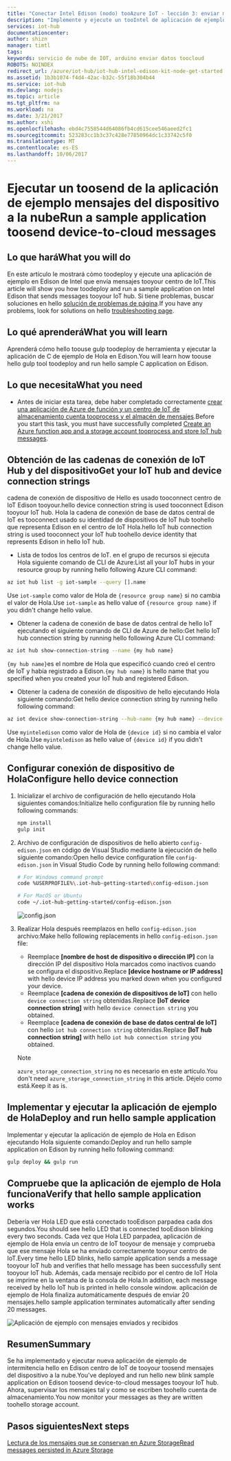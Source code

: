 ```yaml
---
title: "Conectar Intel Edison (nodo) tooAzure IoT - lección 3: enviar mensajes | Documentos de Microsoft"
description: "Implemente y ejecute un tooIntel de aplicación de ejemplo Edison que envía el centro de IoT tooyour de mensajes y parpadea Hola LED."
services: iot-hub
documentationcenter: 
author: shizn
manager: timtl
tags: 
keywords: servicio de nube de IOT, arduino enviar datos toocloud
ROBOTS: NOINDEX
redirect_url: /azure/iot-hub/iot-hub-intel-edison-kit-node-get-started
ms.assetid: 1b3b1074-f4d4-42ac-b32c-55f18b304b44
ms.service: iot-hub
ms.devlang: nodejs
ms.topic: article
ms.tgt_pltfrm: na
ms.workload: na
ms.date: 3/21/2017
ms.author: xshi
ms.openlocfilehash: ebd4c7558544d64086fb4cd615cee546aeed2fc1
ms.sourcegitcommit: 523283cc1b3c37c428e77850964dc1c33742c5f0
ms.translationtype: MT
ms.contentlocale: es-ES
ms.lasthandoff: 10/06/2017
---
```

# <a name="run-a-sample-application-toosend-device-to-cloud-messages"></a><span data-ttu-id="8c95f-104">Ejecutar un toosend de la aplicación de ejemplo mensajes del dispositivo a la nube</span><span class="sxs-lookup"><span data-stu-id="8c95f-104">Run a sample application toosend device-to-cloud messages</span></span>
## <a name="what-you-will-do"></a><span data-ttu-id="8c95f-105">Lo que hará</span><span class="sxs-lookup"><span data-stu-id="8c95f-105">What you will do</span></span>
<span data-ttu-id="8c95f-106">En este artículo le mostrará cómo toodeploy y ejecute una aplicación de ejemplo en Edison de Intel que envía mensajes tooyour centro de IoT.</span><span class="sxs-lookup"><span data-stu-id="8c95f-106">This article will show you how toodeploy and run a sample application on Intel Edison that sends messages tooyour IoT hub.</span></span> <span data-ttu-id="8c95f-107">Si tiene problemas, buscar soluciones en hello [solución de problemas de página][troubleshooting].</span><span class="sxs-lookup"><span data-stu-id="8c95f-107">If you have any problems, look for solutions on hello [troubleshooting page][troubleshooting].</span></span>

## <a name="what-you-will-learn"></a><span data-ttu-id="8c95f-108">Lo qué aprenderá</span><span class="sxs-lookup"><span data-stu-id="8c95f-108">What you will learn</span></span>
<span data-ttu-id="8c95f-109">Aprenderá cómo hello toouse gulp toodeploy de herramienta y ejecutar la aplicación de C de ejemplo de Hola en Edison.</span><span class="sxs-lookup"><span data-stu-id="8c95f-109">You will learn how toouse hello gulp tool toodeploy and run hello sample C application on Edison.</span></span>

## <a name="what-you-need"></a><span data-ttu-id="8c95f-110">Lo que necesita</span><span class="sxs-lookup"><span data-stu-id="8c95f-110">What you need</span></span>
* <span data-ttu-id="8c95f-111">Antes de iniciar esta tarea, debe haber completado correctamente [crear una aplicación de Azure de función y un centro de IoT de almacenamiento cuenta tooprocess y el almacén de mensajes][process-and-store-iot-hub-messages].</span><span class="sxs-lookup"><span data-stu-id="8c95f-111">Before you start this task, you must have successfully completed [Create an Azure function app and a storage account tooprocess and store IoT hub messages][process-and-store-iot-hub-messages].</span></span>

## <a name="get-your-iot-hub-and-device-connection-strings"></a><span data-ttu-id="8c95f-112">Obtención de las cadenas de conexión de IoT Hub y del dispositivo</span><span class="sxs-lookup"><span data-stu-id="8c95f-112">Get your IoT hub and device connection strings</span></span>
<span data-ttu-id="8c95f-113">cadena de conexión de dispositivo de Hello es usado tooconnect centro de IoT Edison tooyour.</span><span class="sxs-lookup"><span data-stu-id="8c95f-113">hello device connection string is used tooconnect Edison tooyour IoT hub.</span></span> <span data-ttu-id="8c95f-114">Hola la cadena de conexión de base de datos central de IoT es tooconnect usado su identidad de dispositivos de IoT hub toohello que representa Edison en el centro de IoT Hola.</span><span class="sxs-lookup"><span data-stu-id="8c95f-114">hello IoT hub connection string is used tooconnect your IoT hub toohello device identity that represents Edison in hello IoT hub.</span></span>

* <span data-ttu-id="8c95f-115">Lista de todos los centros de IoT. en el grupo de recursos si ejecuta Hola siguiente comando de CLI de Azure:</span><span class="sxs-lookup"><span data-stu-id="8c95f-115">List all your IoT hubs in your resource group by running hello following Azure CLI command:</span></span>

```bash
az iot hub list -g iot-sample --query [].name
```

<span data-ttu-id="8c95f-116">Use `iot-sample` como valor de Hola de `{resource group name}` si no cambia el valor de Hola.</span><span class="sxs-lookup"><span data-stu-id="8c95f-116">Use `iot-sample` as hello value of `{resource group name}` if you didn't change hello value.</span></span>

* <span data-ttu-id="8c95f-117">Obtener la cadena de conexión de base de datos central de hello IoT ejecutando el siguiente comando de CLI de Azure de hello:</span><span class="sxs-lookup"><span data-stu-id="8c95f-117">Get hello IoT hub connection string by running hello following Azure CLI command:</span></span>

```bash
az iot hub show-connection-string --name {my hub name}
```

<span data-ttu-id="8c95f-118">`{my hub name}`es el nombre de Hola que especificó cuando creó el centro de IoT y había registrado a Edison.</span><span class="sxs-lookup"><span data-stu-id="8c95f-118">`{my hub name}` is hello name that you specified when you created your IoT hub and registered Edison.</span></span>

* <span data-ttu-id="8c95f-119">Obtener la cadena de conexión de dispositivo de hello ejecutando Hola siguiente comando:</span><span class="sxs-lookup"><span data-stu-id="8c95f-119">Get hello device connection string by running hello following command:</span></span>

```bash
az iot device show-connection-string --hub-name {my hub name} --device-id myinteledison
```

<span data-ttu-id="8c95f-120">Use `myinteledison` como valor de Hola de `{device id}` si no cambia el valor de Hola.</span><span class="sxs-lookup"><span data-stu-id="8c95f-120">Use `myinteledison` as hello value of `{device id}` if you didn't change hello value.</span></span>

## <a name="configure-hello-device-connection"></a><span data-ttu-id="8c95f-121">Configurar conexión de dispositivo de Hola</span><span class="sxs-lookup"><span data-stu-id="8c95f-121">Configure hello device connection</span></span>
1. <span data-ttu-id="8c95f-122">Inicializar el archivo de configuración de hello ejecutando Hola siguientes comandos:</span><span class="sxs-lookup"><span data-stu-id="8c95f-122">Initialize hello configuration file by running hello following commands:</span></span>

   ```bash
   npm install
   gulp init
   ```

2. <span data-ttu-id="8c95f-123">Archivo de configuración de dispositivos de hello abierto `config-edison.json` en código de Visual Studio mediante la ejecución de hello siguiente comando:</span><span class="sxs-lookup"><span data-stu-id="8c95f-123">Open hello device configuration file `config-edison.json` in Visual Studio Code by running hello following command:</span></span>

   ```bash
   # For Windows command prompt
   code %USERPROFILE%\.iot-hub-getting-started\config-edison.json

   # For MacOS or Ubuntu
   code ~/.iot-hub-getting-started/config-edison.json
   ```

   ![config.json](media/iot-hub-intel-edison-lessons/lesson3/config.png)
3. <span data-ttu-id="8c95f-125">Realizar Hola después reemplazos en hello `config-edison.json` archivo:</span><span class="sxs-lookup"><span data-stu-id="8c95f-125">Make hello following replacements in hello `config-edison.json` file:</span></span>

   * <span data-ttu-id="8c95f-126">Reemplace **[nombre de host de dispositivo o dirección IP]** con la dirección IP del dispositivo Hola marcados como inactivos cuando se configura el dispositivo.</span><span class="sxs-lookup"><span data-stu-id="8c95f-126">Replace **[device hostname or IP address]** with hello device IP address you marked down when you configured your device.</span></span>
   * <span data-ttu-id="8c95f-127">Reemplace **[cadena de conexión de dispositivos de IoT]** con hello `device connection string` obtenidas.</span><span class="sxs-lookup"><span data-stu-id="8c95f-127">Replace **[IoT device connection string]** with hello `device connection string` you obtained.</span></span>
   * <span data-ttu-id="8c95f-128">Reemplace **[cadena de conexión de base de datos central de IoT]** con hello `iot hub connection string` obtenidas.</span><span class="sxs-lookup"><span data-stu-id="8c95f-128">Replace **[IoT hub connection string]** with hello `iot hub connection string` you obtained.</span></span>

   > [!NOTE]
   > <span data-ttu-id="8c95f-129">`azure_storage_connection_string` no es necesario en este artículo.</span><span class="sxs-lookup"><span data-stu-id="8c95f-129">You don't need `azure_storage_connection_string` in this article.</span></span> <span data-ttu-id="8c95f-130">Déjelo como está.</span><span class="sxs-lookup"><span data-stu-id="8c95f-130">Keep it as is.</span></span>

## <a name="deploy-and-run-hello-sample-application"></a><span data-ttu-id="8c95f-131">Implementar y ejecutar la aplicación de ejemplo de Hola</span><span class="sxs-lookup"><span data-stu-id="8c95f-131">Deploy and run hello sample application</span></span>
<span data-ttu-id="8c95f-132">Implementar y ejecutar la aplicación de ejemplo de Hola en Edison ejecutando Hola siguiente comando:</span><span class="sxs-lookup"><span data-stu-id="8c95f-132">Deploy and run hello sample application on Edison by running hello following command:</span></span>

```bash
gulp deploy && gulp run
```

## <a name="verify-that-hello-sample-application-works"></a><span data-ttu-id="8c95f-133">Compruebe que la aplicación de ejemplo de Hola funciona</span><span class="sxs-lookup"><span data-stu-id="8c95f-133">Verify that hello sample application works</span></span>
<span data-ttu-id="8c95f-134">Debería ver Hola LED que está conectado tooEdison parpadea cada dos segundos.</span><span class="sxs-lookup"><span data-stu-id="8c95f-134">You should see hello LED that is connected tooEdison blinking every two seconds.</span></span> <span data-ttu-id="8c95f-135">Cada vez que Hola LED parpadea, aplicación de ejemplo de Hola envía un centro de IoT tooyour de mensaje y comprueba que ese mensaje Hola se ha enviado correctamente tooyour centro de IoT.</span><span class="sxs-lookup"><span data-stu-id="8c95f-135">Every time hello LED blinks, hello sample application sends a message tooyour IoT hub and verifies that hello message has been successfully sent tooyour IoT hub.</span></span> <span data-ttu-id="8c95f-136">Además, cada mensaje recibido por el centro de IoT Hola se imprime en la ventana de la consola de Hola.</span><span class="sxs-lookup"><span data-stu-id="8c95f-136">In addition, each message received by hello IoT hub is printed in hello console window.</span></span> <span data-ttu-id="8c95f-137">aplicación de ejemplo de Hola finaliza automáticamente después de enviar 20 mensajes.</span><span class="sxs-lookup"><span data-stu-id="8c95f-137">hello sample application terminates automatically after sending 20 messages.</span></span>

![Aplicación de ejemplo con mensajes enviados y recibidos][sample-application-with-sent-and-received-messages]

## <a name="summary"></a><span data-ttu-id="8c95f-139">Resumen</span><span class="sxs-lookup"><span data-stu-id="8c95f-139">Summary</span></span>
<span data-ttu-id="8c95f-140">Se ha implementado y ejecutar nueva aplicación de ejemplo de intermitencia hello en Edison centro de IoT de tooyour toosend mensajes del dispositivo a la nube.</span><span class="sxs-lookup"><span data-stu-id="8c95f-140">You've deployed and run hello new blink sample application on Edison toosend device-to-cloud messages tooyour IoT hub.</span></span> <span data-ttu-id="8c95f-141">Ahora, supervisar los mensajes tal y como se escriben toohello cuenta de almacenamiento.</span><span class="sxs-lookup"><span data-stu-id="8c95f-141">You now monitor your messages as they are written toohello storage account.</span></span>

## <a name="next-steps"></a><span data-ttu-id="8c95f-142">Pasos siguientes</span><span class="sxs-lookup"><span data-stu-id="8c95f-142">Next steps</span></span>
<span data-ttu-id="8c95f-143">[Lectura de los mensajes que se conservan en Azure Storage][read-messages-persisted-in-azure-storage]</span><span class="sxs-lookup"><span data-stu-id="8c95f-143">[Read messages persisted in Azure Storage][read-messages-persisted-in-azure-storage]</span></span>
<!-- Images and links -->

[troubleshooting]: iot-hub-intel-edison-kit-node-troubleshooting.md
[process-and-store-iot-hub-messages]: iot-hub-intel-edison-kit-node-lesson3-deploy-resource-manager-template.md
[sample-application-with-sent-and-received-messages]: media/iot-hub-intel-edison-lessons/lesson3/gulp_run.png
[read-messages-persisted-in-azure-storage]: iot-hub-intel-edison-kit-node-lesson3-read-table-storage.md